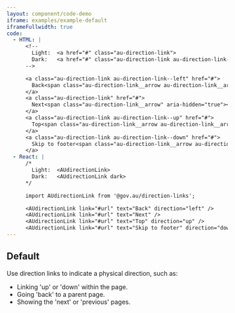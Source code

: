 ```yaml
---
layout: component/code-demo
iframe: examples/example-default
iframeFullwidth: true
code:
  - HTML: |
      <!--
        Light:  <a href="#" class="au-direction-link">
        Dark:   <a href="#" class="au-direction-link au-direction-link--dark">
      -->

      <a class="au-direction-link au-direction-link--left" href="#">
        Back<span class="au-direction-link__arrow au-direction-link__arrow--left" aria-hidden="true"></span>
      </a>
      <a class="au-direction-link" href="#">
        Next<span class="au-direction-link__arrow" aria-hidden="true"></span>
      </a>
      <a class="au-direction-link au-direction-link--up" href="#">
        Top<span class="au-direction-link__arrow au-direction-link__arrow--up" aria-hidden="true"></span>
      </a>
      <a class="au-direction-link au-direction-link--down" href="#">
        Skip to footer<span class="au-direction-link__arrow au-direction-link__arrow--down" aria-hidden="true"></span>
      </a>
  - React: |
      /*
        Light:  <AUdirectionLink>
        Dark:   <AUdirectionLink dark>
      */

      import AUdirectionLink from '@gov.au/direction-links';

      <AUdirectionLink link="#url" text="Back" direction="left" />
      <AUdirectionLink link="#url" text="Next" />
      <AUdirectionLink link="#url" text="Top" direction="up" />
      <AUdirectionLink link="#url" text="Skip to footer" direction="down" />
---
```

## Default

Use direction links to indicate a physical direction, such as:
- Linking 'up' or 'down' within the page.
- Going 'back' to a parent page.
- Showing the 'next' or 'previous' pages.
